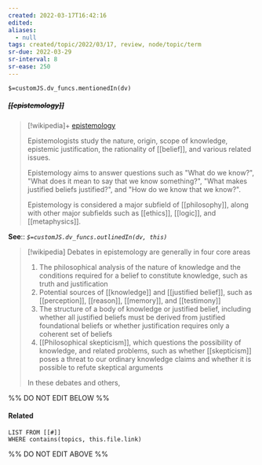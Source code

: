 ```yaml
---
created: 2022-03-17T16:42:16 
edited: 
aliases:
  - null
tags: created/topic/2022/03/17, review, node/topic/term
sr-due: 2022-03-29
sr-interval: 8
sr-ease: 250
---
```

`$=customJS.dv_funcs.mentionedIn(dv)`

##### <s class="topic-title">[[epistemology]]</s>

> [!wikipedia]+ [epistemology](https://en.wikipedia.org/wiki/Epistemology)
> 
> Epistemologists study the nature, origin, scope of knowledge, epistemic justification, the rationality of [[belief]], and various related issues. 
> 
> Epistemology aims to answer questions such as "What do we know?", "What does it mean to say that we know something?", "What makes justified beliefs justified?", and "How do we know that we know?".
> 
> Epistemology is considered a major subfield of [[philosophy]], along with other major subfields such as [[ethics]], [[logic]], and [[metaphysics]].

**See**::
*`$=customJS.dv_funcs.outlinedIn(dv, this)`*

> [!wikipedia] Debates in epistemology are generally in four core areas
> 
> 1. The philosophical analysis of the nature of knowledge and the conditions required for a belief to constitute knowledge, such as truth and justification
> 2. Potential sources of [[knowledge]] and [[justified belief]], such as [[perception]], [[reason]], [[memory]], and [[testimony]]
> 3. The structure of a body of knowledge or justified belief, including whether all justified beliefs must be derived from justified foundational beliefs or whether justification requires only a coherent set of beliefs
> 4. [[Philosophical skepticism]], which questions the possibility of knowledge, and related problems, such as whether [[skepticism]] poses a threat to our ordinary knowledge claims and whether it is possible to refute skeptical arguments
> 
> In these debates and others, 
>

%% DO NOT EDIT BELOW %%

#### Related 

```dataview
LIST FROM [[#]]
WHERE contains(topics, this.file.link)
```
%% DO NOT EDIT ABOVE %%
